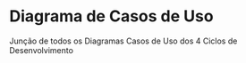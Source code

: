 Diagrama de Casos de Uso
========================

Junção de todos os Diagramas Casos de Uso dos 4 Ciclos de Desenvolvimento 
